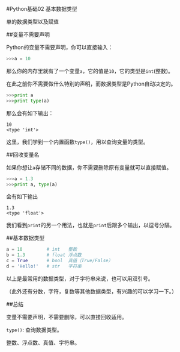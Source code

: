 #Python基础02 基本数据类型

单的数据类型以及赋值

##变量不需要声明

Python的变量不需要声明，你可以直接输入：

```python
>>>a = 10
```

那么你的内存里就有了一个变量`a`，它的值是`10`，它的类型是`int`(整数)。

在此之前你不需要做什么特别的声明，而数据类型是Python自动决定的。

```python
>>>print a
>>>print type(a)
```

那么会有如下输出：

```quote
10
<type 'int'>
```

这里，我们学到一个内置函数`type()`，用以查询变量的类型。

##回收变量名

如果你想让`a`存储不同的数据，你不需要删除原有变量就可以直接赋值。

```python
>>>a = 1.3
>>>print a, type(a)
```

会有如下输出

```quote
1.3
<type 'float'>
```

我们看到`print`的另一个用法，也就是`print`后跟多个输出，以逗号分隔。

##基本数据类型
```python
a = 10         # int   整数
b = 1.3        # float 浮点数
c = True       # bool  真值（True/False）
d = 'Hello!'   # str   字符串
``` 

以上是最常用的数据类型，对于字符串来说，也可以用双引号。

（此外还有分数，字符，复数等其他数据类型，有兴趣的可以学习一下。）

##总结

变量不需要声明，不需要删除，可以直接回收适用。

`type()`: 查询数据类型。

整数、浮点数、真值、字符串。
